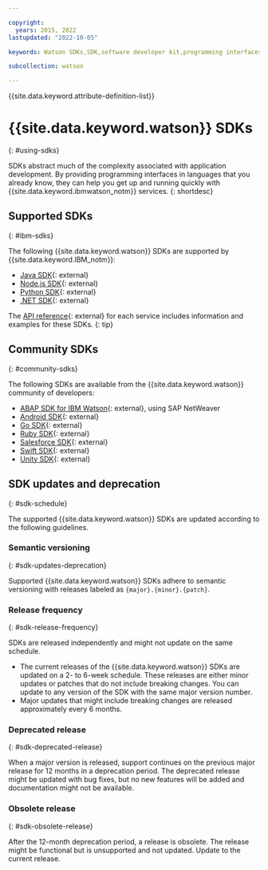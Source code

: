 ```yaml
---

copyright:
  years: 2015, 2022
lastupdated: "2022-10-05"

keywords: Watson SDKs,SDK,software developer kit,programming interfaces,wrappers

subcollection: watson

---
```


{{site.data.keyword.attribute-definition-list}}

# {{site.data.keyword.watson}} SDKs
{: #using-sdks}

SDKs abstract much of the complexity associated with application development. By providing programming interfaces in languages that you already know, they can help you get up and running quickly with {{site.data.keyword.ibmwatson_notm}} services.
{: shortdesc}

## Supported SDKs
{: #ibm-sdks}

The following {{site.data.keyword.watson}} SDKs are supported by {{site.data.keyword.IBM_notm}}:

* [Java SDK](https://github.com/watson-developer-cloud/java-sdk){: external}
* [Node.js SDK](https://github.com/watson-developer-cloud/node-sdk){: external}
* [Python SDK](https://github.com/watson-developer-cloud/python-sdk){: external}
* [.NET SDK](https://github.com/watson-developer-cloud/dotnet-standard-sdk){: external}

The [API reference](https://{DomainName}/docs?tab=api-docs&category=ai%2Ccloud_pak){: external} for each service includes information and examples for these SDKs.
{: tip}

## Community SDKs
{: #community-sdks}

The following SDKs are available from the {{site.data.keyword.watson}} community of developers:

* [ABAP SDK for IBM Watson](https://github.com/watson-developer-cloud/abap-sdk-nwas){: external}, using SAP NetWeaver
* [Android SDK](https://github.com/watson-developer-cloud/android-sdk){: external}
* [Go SDK](https://github.com/watson-developer-cloud/go-sdk){: external}
* [Ruby SDK](https://github.com/watson-developer-cloud/ruby-sdk){: external}
* [Salesforce SDK](https://github.com/watson-developer-cloud/salesforce-sdk){: external}
* [Swift SDK](https://github.com/watson-developer-cloud/swift-sdk){: external}
* [Unity SDK](https://github.com/watson-developer-cloud/unity-sdk){: external}

## SDK updates and deprecation
{: #sdk-schedule}

The supported {{site.data.keyword.watson}} SDKs are updated according to the following guidelines.

### Semantic versioning
{: #sdk-updates-deprecation}

Supported {{site.data.keyword.watson}} SDKs adhere to semantic versioning with releases labeled as `{major}.{minor}.{patch}`.

### Release frequency
{: #sdk-release-frequency}

SDKs are released independently and might not update on the same schedule.

* The current releases of the {{site.data.keyword.watson}} SDKs are updated on a 2- to 6-week schedule. These releases are either minor updates or patches that do not include breaking changes. You can update to any version of the SDK with the same major version number.
* Major updates that might include breaking changes are released approximately every 6 months.

### Deprecated release
{: #sdk-deprecated-release}

When a major version is released, support continues on the previous major release for 12 months in a deprecation period. The deprecated release might be updated with bug fixes, but no new features will be added and documentation might not be available.

### Obsolete release
{: #sdk-obsolete-release}

After the 12-month deprecation period, a release is obsolete. The release might be functional but is unsupported and not updated. Update to the current release.
